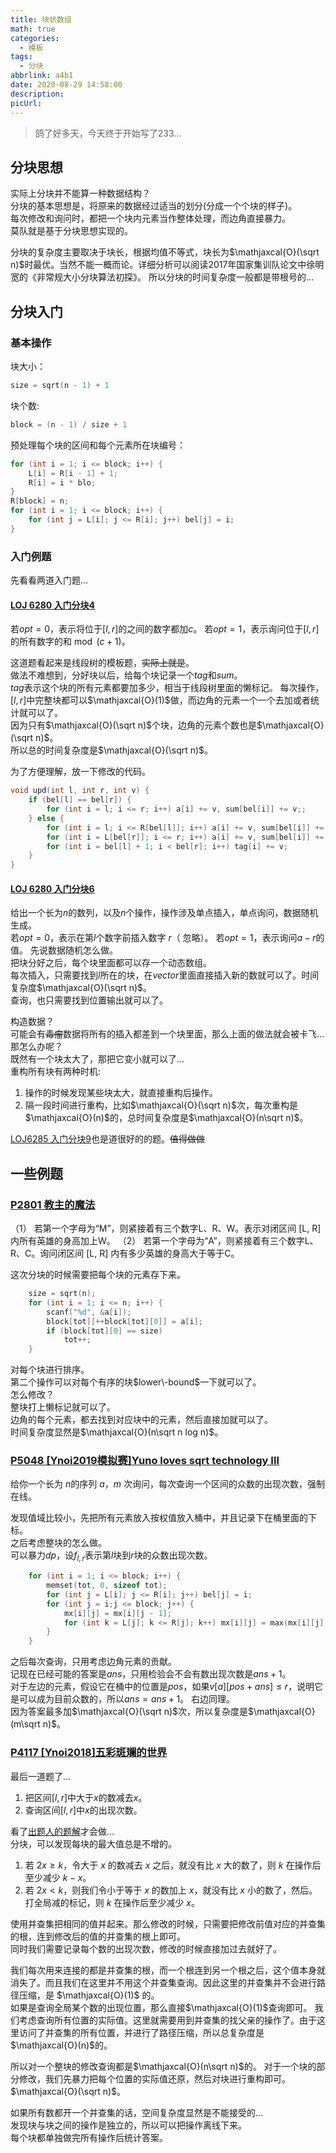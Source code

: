 ```yaml
---
title: 块状数组
math: true
categories:
  - 模板
tags:
  - 分块
abbrlink: a4b1
date: 2020-08-29 14:58:00
description:
picUrl:
---
```



>鸽了好多天，今天终于开始写了233...  

## 分块思想  
实际上分块并不能算一种数据结构？  
分块的基本思想是，将原来的数据经过适当的划分(分成一个个块的样子)。  
每次修改和询问时，都把一个块内元素当作整体处理，而边角直接暴力。  
莫队就是基于分块思想实现的。  


分块的复杂度主要取决于块长，根据均值不等式，块长为$\mathjaxcal{O}(\sqrt n)$时最优。当然不能一概而论。详细分析可以阅读$2017$年国家集训队论文中徐明宽的《非常规大小分块算法初探》。
所以分块的时间复杂度一般都是带根号的...   

## 分块入门
### 基本操作
块大小：
```cpp
size = sqrt(n - 1) + 1
```  
块个数:
```cpp
block = (n - 1) / size + 1
```
预处理每个块的区间和每个元素所在块编号：  
```cpp
for (int i = 1; i <= block; i++) {
    L[i] = R[i - 1] + 1;
    R[i] = i * blo;
}
R[block] = n;
for (int i = 1; i <= block; i++) {
    for (int j = L[i]; j <= R[i]; j++) bel[j] = i;
}
```  
### 入门例题
先看看两道入门题...  
#### [LOJ 6280 入门分块4](https://loj.ac/problem/6280)  
若$opt=0$，表示将位于$[l,r]$的之间的数字都加$c$。
若$opt=1$，表示询问位于$[l,r]$的所有数字的和$\bmod (c+1)$。  

这道题看起来是线段树的模板题，~~实际上就是~~。  
做法不难想到，分好块以后，给每个块记录一个$tag$和$sum$。  
$tag$表示这个块的所有元素都要加多少，相当于线段树里面的懒标记。 
每次操作，$[l,r]$中完整块都可以$\mathjaxcal{O}(1)$做，而边角的元素一个一个去加或者统计就可以了。  
因为只有$\mathjaxcal{O}(\sqrt n)$个块，边角的元素个数也是$\mathjaxcal{O}(\sqrt n)$。  
所以总的时间复杂度是$\mathjaxcal{O}(\sqrt n)$。  

为了方便理解，放一下修改的代码。  
```cpp
void upd(int l, int r, int v) {
    if (bel[l] == bel[r]) {
        for (int i = l; i <= r; i++) a[i] += v, sum[bel[i]] += v;;
    } else {
        for (int i = l; i <= R[bel[l]]; i++) a[i] += v, sum[bel[i]] += v;
        for (int i = L[bel[r]]; i <= r; i++) a[i] += v, sum[bel[i]] += v;
        for (int i = bel[l] + 1; i < bel[r]; i++) tag[i] += v;
    }
}
```

#### [LOJ 6280 入门分块6](https://loj.ac/problem/6282)  
给出一个长为$n$的数列，以及$n$个操作，操作涉及单点插入，单点询问，数据随机生成。  
若$opt=0$，表示在第$l$个数字前插入数字 $r$（ 忽略）。
若$opt=1$，表示询问$a-r$的值。
先说数据随机怎么做。  
把块分好之后，每个块里面都可以存一个动态数组。  
每次插入，只需要找到$l$所在的块，在$vector$里面直接插入新的数就可以了。时间复杂度$\mathjaxcal{O}(\sqrt n)$。  
查询，也只需要找到位置输出就可以了。  

构造数据？  
可能会有~~毒瘤~~数据将所有的插入都差到一个块里面，那么上面的做法就会被卡飞...  
那怎么办呢？  
既然有一个块太大了，那把它变小就可以了...  
重构所有块有两种时机:  
1. 操作的时候发现某些块太大，就直接重构后操作。  
2. 隔一段时间进行重构，比如$\mathjaxcal{O}(\sqrt n)$次，每次重构是$\mathjaxcal{O}(n)$的，总时间复杂度是$\mathjaxcal{O}(n\sqrt n)$。  

[LOJ6285 入门分块9](https://loj.ac/problem/6285)也是道很好的的题。~~值得做做~~  

## 一些例题
### [P2801 教主的魔法](https://www.luogu.com.cn/problem/P2801)  
（1） 若第一个字母为“M”，则紧接着有三个数字L、R、W。表示对闭区间 [L, R] 内所有英雄的身高加上W。
（2） 若第一个字母为“A”，则紧接着有三个数字L、R、C。询问闭区间 [L, R] 内有多少英雄的身高大于等于C。

这次分块的时候需要把每个块的元素存下来。 
```cpp
    size = sqrt(n);
    for (int i = 1; i <= n; i++) {
        scanf("%d", &a[i]);
        block[tot][++block[tot][0]] = a[i];
        if (block[tot][0] == size)
            tot++;
    }
```
对每个块进行排序。  
第二个操作可以对每个有序的块$lower\-bound$一下就可以了。  
怎么修改？  
整块打上懒标记就可以了。  
边角的每个元素，都去找到对应块中的元素，然后直接加就可以了。  
时间复杂度显然是$\mathjaxcal{O}(n\sqrt n log n)$。  

### [P5048 [Ynoi2019模拟赛]Yuno loves sqrt technology III](https://www.luogu.com.cn/problem/P5048)
给你一个长为 $n$的序列 $a$，$m$ 次询问，每次查询一个区间的众数的出现次数，强制在线。  

发现值域比较小，先把所有元素放入按权值放入桶中，并且记录下在桶里面的下标。  
之后考虑整块的怎么做。  
可以暴力$dp$，设$f_{l,r}$表示第$l$块到$r$块的众数出现次数。  
```cpp
    for (int i = 1; i <= block; i++) {
        memset(tot, 0, sizeof tot);
        for (int j = L[i]; j <= R[i]; j++) bel[j] = i;
        for (int j = i;j <= block; j++) {
            mx[i][j] = mx[i][j - 1];
            for (int k = L[j]; k <= R[j]; k++) mx[i][j] = max(mx[i][j], ++tot[a[k]]);
        }
    }
```
之后每次查询，只用考虑边角元素的贡献。  
记现在已经可能的答案是$ans$，只用检验会不会有数出现次数是$ans+1$。  
对于左边的元素，假设它在桶中的位置是$pos$，如果$v[a][pos+ans]\leq r$，说明它是可以成为目前众数的，所以$ans=ans+1$。
右边同理。  
因为答案最多加$\mathjaxcal{O}(\sqrt n)$次，所以复杂度是$\mathjaxcal{O}(m\sqrt n)$。

### [P4117 [Ynoi2018]五彩斑斓的世界](https://www.luogu.com.cn/problem/P4117)
最后一道题了...   

1. 把区间$[l,r]$中大于$x$的数减去$x$。
2. 查询区间$[l,r]$中$x$的出现次数。

看了[出题人的题解](http://olddrivertree.blog.uoj.ac/blog/4715)才会做...  
分块，可以发现每块的最大值总是不增的。  
1. 若 $2x\geq k$，令大于 $x$ 的数减去 $x$ 之后，就没有比 $x$ 大的数了，则 $k$ 在操作后至少减少 $k-x$。  
2. 若 $2x\lt k$，则我们令小于等于 $x$ 的数加上 $x$，就没有比 $x$ 小的数了，然后。打全局减的标记，则 $k$ 在操作后至少减少 $x$。  

使用并查集把相同的值并起来。那么修改的时候，只需要把修改前值对应的并查集的根，连到修改后的值的并查集的根上即可。  
同时我们需要记录每个数的出现次数，修改的时候直接加过去就好了。  

我们每次用来连接的都是并查集的根，而一个根连到另一个根之后，这个值本身就消失了。而且我们在这里并不用这个并查集查询。因此这里的并查集并不会进行路径压缩，是 $\mathjaxcal{O}(1)$ 的。  
如果是查询全局某个数的出现位置，那么直接$\mathjaxcal{O}(1)$查询即可。
我们考虑查询所有位置的实际值。这里就需要用到并查集的找父亲的操作了。由于这里访问了并查集的所有位置，并进行了路径压缩，所以总复杂度是$\mathjaxcal{O}(n)$的。  

所以对一个整块的修改查询都是$\mathjaxcal{O}(n\sqrt n)$的。
对于一个块的部分修改，我们先暴力把每个位置的实际值还原，然后对块进行重构即可。$\mathjaxcal{O}(\sqrt n)$。  

如果所有数都开一个并查集的话，空间复杂度显然是不能接受的...  
发现块与块之间的操作是独立的，所以可以把操作离线下来。  
每个块都单独做完所有操作后统计答案。